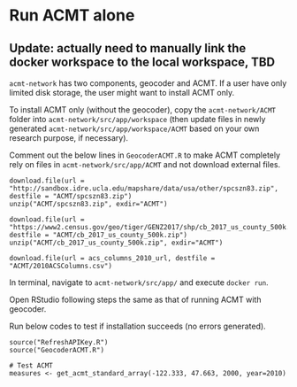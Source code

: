 # Run ACMT alone
## Update: actually need to manually link the docker workspace to the local workspace, TBD
`acmt-network` has two components, geocoder and ACMT. If a user have only limited disk storage, the user might want to install ACMT only.

To install ACMT only (without the geocoder), copy the `acmt-network/ACMT` folder into `acmt-network/src/app/workspace` (then update files in newly generated `acmt-network/src/app/workspace/ACMT` based on your own research purpose, if necessary). 

Comment out the below lines in `GeocoderACMT.R` to make ACMT completely rely on files in `acmt-network/src/app/ACMT` and not download external files.
```
download.file(url = "http://sandbox.idre.ucla.edu/mapshare/data/usa/other/spcszn83.zip", destfile = "ACMT/spcszn83.zip")
unzip("ACMT/spcszn83.zip", exdir="ACMT")
```

```
download.file(url = "https://www2.census.gov/geo/tiger/GENZ2017/shp/cb_2017_us_county_500k.zip", destfile = "ACMT/cb_2017_us_county_500k.zip")
unzip("ACMT/cb_2017_us_county_500k.zip", exdir="ACMT")
```

```
download.file(url = acs_columns_2010_url, destfile = "ACMT/2010ACSColumns.csv")
```

In terminal, navigate to `acmt-network/src/app/` and execute `docker run`.

Open RStudio following steps the same as that of running ACMT with geocoder.

Run below codes to test if installation succeeds (no errors generated).

```
source("RefreshAPIKey.R")
source("GeocoderACMT.R")

# Test ACMT
measures <- get_acmt_standard_array(-122.333, 47.663, 2000, year=2010)  
```